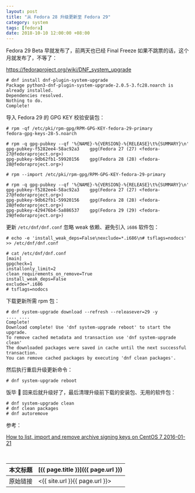 ```yaml
---
layout: post
title: "从 Fedora 28 升级更新至 Fedora 29"
category: system
tags: [fedora]
date: 2018-10-10 12:00:00 +08:00
---
```


Fedora 29 Beta 早就发布了，前两天也已经 Final Freeze 如果不跳票的话，这个月就发布了，不等了：

<https://fedoraproject.org/wiki/DNF_system_upgrade>

    # dnf install dnf-plugin-system-upgrade
    Package python3-dnf-plugin-system-upgrade-2.0.5-3.fc28.noarch is already installed.
    Dependencies resolved.
    Nothing to do.
    Complete!

导入 Fedora 29 的 GPG KEY 校验安装包：

    # rpm -qf /etc/pki/rpm-gpg/RPM-GPG-KEY-fedora-29-primary
    fedora-gpg-keys-28-5.noarch

    # rpm -q gpg-pubkey --qf '%{NAME}-%{VERSION}-%{RELEASE}\t%{SUMMARY}\n'
    gpg-pubkey-f5282ee4-58ac92a3    gpg(Fedora 27 (27) <fedora-27@fedoraproject.org>)
    gpg-pubkey-9db62fb1-59920156    gpg(Fedora 28 (28) <fedora-28@fedoraproject.org>)

    # rpm --import /etc/pki/rpm-gpg/RPM-GPG-KEY-fedora-29-primary

    # rpm -q gpg-pubkey --qf '%{NAME}-%{VERSION}-%{RELEASE}\t%{SUMMARY}\n'
    gpg-pubkey-f5282ee4-58ac92a3    gpg(Fedora 27 (27) <fedora-27@fedoraproject.org>)
    gpg-pubkey-9db62fb1-59920156    gpg(Fedora 28 (28) <fedora-28@fedoraproject.org>)
    gpg-pubkey-429476b4-5a886537    gpg(Fedora 29 (29) <fedora-29@fedoraproject.org>)


更新 `/etc/dnf/dnf.conf` 忽略 weak 依赖、避免引入 `i686` 软件包：

    # echo -e 'install_weak_deps=False\nexclude=*.i686\n# tsflags=nodocs' >> /etc/dnf/dnf.conf

    # cat /etc/dnf/dnf.conf
    [main]
    gpgcheck=1
    installonly_limit=2
    clean_requirements_on_remove=True
    install_weak_deps=False
    exclude=*.i686
    # tsflags=nodocs

下载更新所需 rpm 包：

    # dnf system-upgrade download --refresh --releasever=29 -y
    .... ....
    Complete!
    Download complete! Use 'dnf system-upgrade reboot' to start the upgrade.
    To remove cached metadata and transaction use 'dnf system-upgrade clean'
    The downloaded packages were saved in cache until the next successful transaction.
    You can remove cached packages by executing 'dnf clean packages'.

然后执行重启升级更新命令：

    # dnf system-upgrade reboot

饭毕 🍚 回来后就升级好了，最后清理升级前下载的安装包、无用的软件包：

    # dnf system-upgrade clean
    # dnf clean packages
    # dnf autoremove

参考：

[How to list, import and remove archive signing keys on CentOS 7 2016-01-21](https://linuxconfig.org/how-to-list-import-and-remove-archive-signing-keys-on-centos-7)

<br/>

本文标题 | [{{ page.title }}]({{ page.url }})
-------- |:--------
原始链接 | <{{ site.url }}{{ page.url }}>
